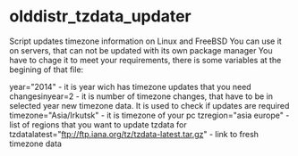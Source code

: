 olddistr_tzdata_updater
=======================

Script updates timezone information on Linux and FreeBSD
You can use it on servers, that can not be updated with its own package manager
You have to chage it to meet your requirements, there is some variables at the begining of that file:

year="2014" - it is year wich has timezone updates that you need 
changesinyear=2 - it is number of timezone changes, that have to be in selected year new timezone data. It is used to check if updates are required 
timezone="Asia/Irkutsk" - it is timezone of your pc
tzregion="asia europe" - list of regions that you want to update tzdata for
tzdatalatest="ftp://ftp.iana.org/tz/tzdata-latest.tar.gz" - link to fresh timezone data


